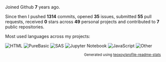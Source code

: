 Joined Github **7** years ago.

Since then I pushed **1314** commits, opened **35** issues, submitted **55** pull requests, received **0** stars across **49** personal projects and contributed to **7** public repositories.

Most used languages across my projects:

![HTML](https://img.shields.io/static/v1?style=flat-square&label=%E2%A0%80&color=555&labelColor=%23e34c26&message=HTML%EF%B8%B196.9%25)
![PureBasic](https://img.shields.io/static/v1?style=flat-square&label=%E2%A0%80&color=555&labelColor=%235a6986&message=PureBasic%EF%B8%B11.5%25)
![SAS](https://img.shields.io/static/v1?style=flat-square&label=%E2%A0%80&color=555&labelColor=%23B34936&message=SAS%EF%B8%B10.7%25)
![Jupyter Notebook](https://img.shields.io/static/v1?style=flat-square&label=%E2%A0%80&color=555&labelColor=%23DA5B0B&message=Jupyter%20Notebook%EF%B8%B10.4%25)
![JavaScript](https://img.shields.io/static/v1?style=flat-square&label=%E2%A0%80&color=555&labelColor=%23f1e05a&message=JavaScript%EF%B8%B10.1%25)
![Other](https://img.shields.io/static/v1?style=flat-square&label=%E2%A0%80&color=555&labelColor=%23ededed&message=Other%EF%B8%B10.1%25)

<p align="right"><sub>Generated using <a href="https://github.com/marketplace/actions/profile-readme-stats">teoxoy/profile-readme-stats</a></sub></p>
